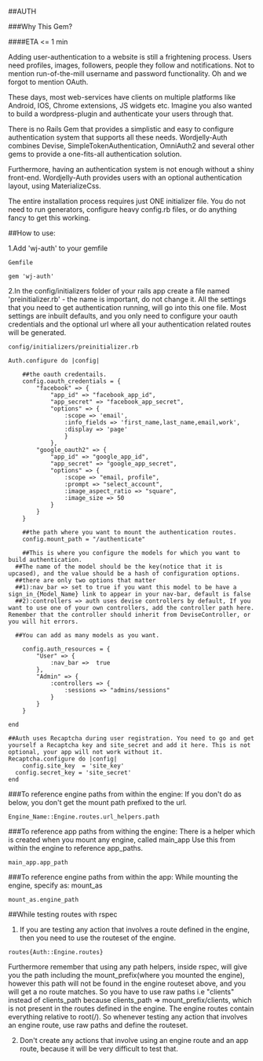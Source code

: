 ##AUTH

###Why This Gem?

####ETA <= 1 min

Adding user-authentication to a website is still a frightening process. Users need profiles, images, followers, people they follow and notifications. Not to mention run-of-the-mill username and password functionality. Oh and we forgot to mention OAuth.

These days, most web-services have clients on multiple platforms like Android, IOS, Chrome extensions, JS widgets etc. Imagine you also wanted to build a wordpress-plugin and authenticate your users through that.

There is no Rails Gem that provides a simplistic and easy to configure authentication system that supports all these needs.
Wordjelly-Auth combines Devise, SimpleTokenAuthentication, OmniAuth2 and several other gems to provide a one-fits-all authentication solution.

Furthermore, having an authentication system is not enough without a shiny front-end. Wordjelly-Auth provides users with an optional authentication layout, using MaterializeCss.

The entire installation process requires just ONE initializer file. You do not need to run generators, configure heavy config.rb files, or do anything fancy to get this working. 

##How to use:

1.Add 'wj-auth' to your gemfile

```
Gemfile

gem 'wj-auth'
```

2.In the config/initializers folder of your rails app create a file named 'preinitializer.rb' - the name is important, do not change it.
All the settings that you need to get authentication running, will go into this one file. Most settings are inbuilt defaults, and you only need to configure your oauth credentials and the optional url where all your authentication related routes will be generated.


```
config/initializers/preinitializer.rb

Auth.configure do |config|

	##the oauth credentails.
	config.oauth_credentials = {
		"facebook" => {
			"app_id" => "facebook_app_id",
			"app_secret" => "facebook_app_secret",
			"options" => {
				:scope => 'email',
				:info_fields => 'first_name,last_name,email,work',
				:display => 'page'
				}
			},
		"google_oauth2" => {
			"app_id" => "google_app_id",
			"app_secret" => "google_app_secret",
			"options" => {
				:scope => "email, profile",
		        :prompt => "select_account",
		        :image_aspect_ratio => "square",
		        :image_size => 50
			}
		}
	}

	##the path where you want to mount the authentication routes.
	config.mount_path = "/authenticate"

	##This is where you configure the models for which you want to build authentication.
  ##The name of the model should be the key(notice that it is upcased), and the value should be a hash of configuration options.
  ##there are only two options that matter
  ##1):nav_bar => set to true if you want this model to be have a sign_in_{Model_Name} link to appear in your nav-bar, default is false
  ##2):controllers => auth uses devise controllers by default, If you want to use one of your own controllers, add the controller path here. Remember that the controller should inherit from DeviseController, or you will hit errors.
  
  ##You can add as many models as you want.
  
	config.auth_resources = {
		"User" => {
			:nav_bar =>  true
		},
		"Admin" => {
			:controllers => {
				:sessions => "admins/sessions"
			}
		}
	}

end

##Auth uses Recaptcha during user registration. You need to go and get yourself a Recaptcha key and site_secret and add it here. This is not optional, your app will not work without it.
Recaptcha.configure do |config|
	config.site_key  = 'site_key'
  config.secret_key = 'site_secret'
end

```


###To reference engine paths from within the engine:
If you don't do as below, you don't get the mount path prefixed to the url.
```
Engine_Name::Engine.routes.url_helpers.path
```

###To reference app paths from withing the engine:
There is a helper which is created when you mount any engine, called main_app
Use this from within the engine to reference app_paths.
```
main_app.app_path
```

###To reference engine paths from within the app:
While mounting the engine, specify as: mount_as
```
mount_as.engine_path
```

##While testing routes with rspec

1. If you are testing any action that involves a route defined in the engine,
then you need to use the routeset of the engine.
```
routes{Auth::Engine.routes}
```
Furthermore remember that using any path helpers, inside rspec, will give you the path including the mount_prefix(where you mounted the engine), however this path will not be found in the engine routeset above, and you will get a no route matches.
So you have to use raw paths i.e "clients" instead of clients_path because clients_path => mount_prefix/clients, which is not present in the routes defined in the engine. The engine routes contain everything relative to root(/). So whenever testing any action that involves an engine route, use raw paths and define the routeset. 

2. Don't create any actions that involve using an engine route and an app route, because it will be very difficult to test that.
